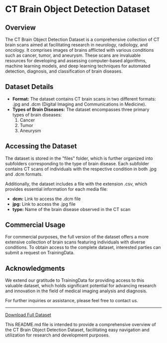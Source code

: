 # CT Brain Object Detection Dataset

## Overview
The CT Brain Object Detection Dataset is a comprehensive collection of CT brain scans aimed at facilitating research in neurology, radiology, and oncology. It comprises images of brains afflicted with various conditions such as cancer, tumor, and aneurysm. These scans are invaluable resources for developing and assessing computer-based algorithms, machine learning models, and deep learning techniques for automated detection, diagnosis, and classification of brain diseases.

## Dataset Details
- **Format:** The dataset contains CT brain scans in two different formats: .jpg and .dcm (Digital Imaging and Communications in Medicine).
- **Types of Brain Diseases:** The dataset encompasses three primary types of brain diseases:
  1. Cancer
  2. Tumor
  3. Aneurysm

## Accessing the Dataset
The dataset is stored in the "files" folder, which is further organized into subfolders corresponding to the type of brain disease. Each subfolder contains CT scans of individuals with the respective condition in both .jpg and .dcm formats.

Additionally, the dataset includes a file with the extension .csv, which provides essential information for each media file:
- **dcm:** Link to access the .dcm file
- **jpg:** Link to access the .jpg file
- **type:** Name of the brain disease observed in the CT scan

## Commercial Usage
For commercial purposes, the full version of the dataset offers a more extensive collection of brain scans featuring individuals with diverse conditions. To obtain access to the complete dataset, interested parties can submit a request on TrainingData.

## Acknowledgments
We extend our gratitude to TrainingData for providing access to this valuable dataset, which holds significant potential for advancing research and innovation in the field of medical imaging analysis and diagnosis.

For further inquiries or assistance, please feel free to contact us.

---

[Download Full Dataset](https://www.kaggle.com/datasets/trainingdatapro/computed-tomography-ct-of-the-brain)

This README.md file is intended to provide a comprehensive overview of the CT Brain Object Detection Dataset, facilitating easy navigation and utilization for research and development purposes.